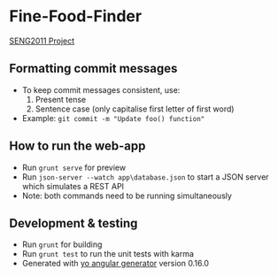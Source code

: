 # Fine-Food-Finder
[SENG2011 Project](https://webcms3.cse.unsw.edu.au/SENG2011/17s1/resources/6277)

## Formatting commit messages
- To keep commit messages consistent, use:
  1. Present tense
  2. Sentence case (only capitalise first letter of first word)
- Example: `git commit -m "Update foo() function"`

## How to run the web-app
- Run `grunt serve` for preview
- Run `json-server --watch app\database.json` to start a JSON server which simulates a REST API
- Note: both commands need to be running simultaneously

## Development & testing
- Run `grunt` for building
- Run `grunt test` to run the unit tests with karma
- Generated with [yo angular generator](https://github.com/yeoman/generator-angular) version 0.16.0